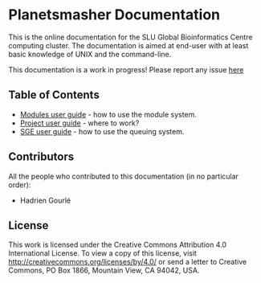 # Planetsmasher Documentation

This is the online documentation for the SLU Global Bioinformatics Centre
computing cluster. The documentation is aimed at end-user with at least basic
knowledge of UNIX and the command-line.

This documentation is a work in progress! Please report any issue
[here](https://github.com/SGBC/cluster_doc/issues)

## Table of Contents

* [Modules user guide](modules.md) - how to use the module system.
* [Project user guide](projects.md) - where to work?
* [SGE user guide](sge.md) - how to use the queuing system.

## Contributors

All the people who contributed to this documentation (in no particular order):

- Hadrien Gourlé

## License

This work is licensed under the Creative Commons Attribution 4.0 International
License. To view a copy of this license, visit
<http://creativecommons.org/licenses/by/4.0/> or send a letter to Creative
Commons, PO Box 1866, Mountain View, CA 94042, USA.

